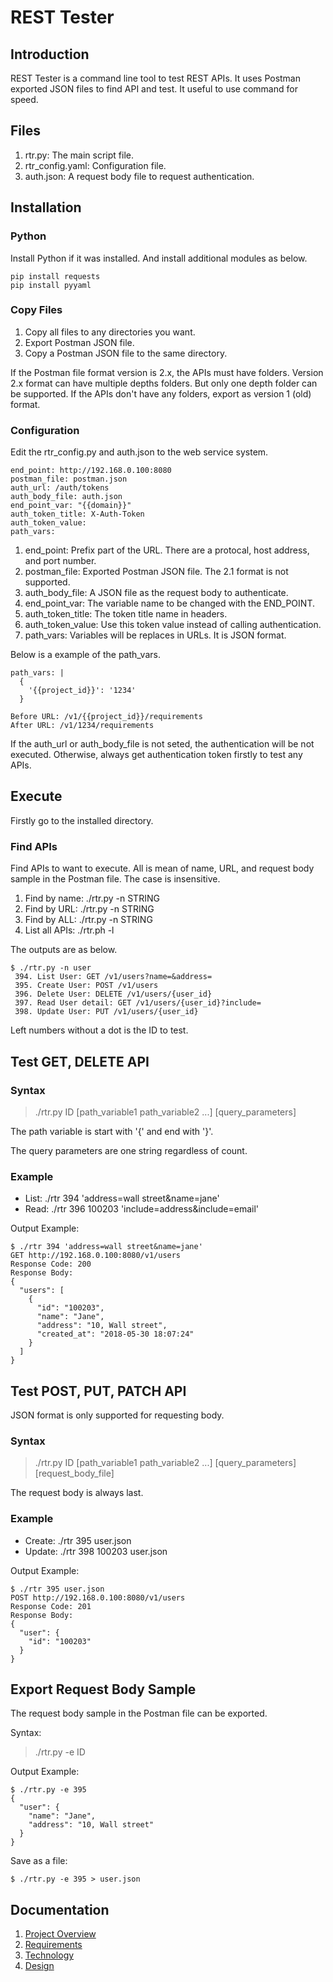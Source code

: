 # REST Tester

## Introduction

REST Tester is a command line tool to test REST APIs.
It uses Postman exported JSON files to find API and test.
It useful to use command for speed.

## Files

1. rtr.py: The main script file.
1. rtr_config.yaml: Configuration file.
1. auth.json: A request body file to request authentication.

## Installation

### Python

Install Python if it was installed.
And install additional modules as below.

```
pip install requests
pip install pyyaml
```

### Copy Files

1. Copy all files to any directories you want.
1. Export Postman JSON file.
1. Copy a Postman JSON file to the same directory.

If the Postman file format version is 2.x, the APIs must have folders.
Version 2.x format can have multiple depths folders.
But only one depth folder can be supported.
If the APIs don't have any folders, export as version 1 (old) format.

### Configuration

Edit the rtr_config.py and auth.json to the web service system.

```
end_point: http://192.168.0.100:8080
postman_file: postman.json
auth_url: /auth/tokens
auth_body_file: auth.json
end_point_var: "{{domain}}"
auth_token_title: X-Auth-Token
auth_token_value:
path_vars:
```

1. end_point: Prefix part of the URL. There are a protocal, host address, and port number. 
1. postman_file: Exported Postman JSON file. The 2.1 format is not supported.
1. auth_body_file: A JSON file as the request body to authenticate.
1. end_point_var: The variable name to be changed with the END_POINT.
1. auth_token_title: The token title name in headers.
1. auth_token_value: Use this token value instead of calling authentication.
1. path_vars: Variables will be replaces in URLs.
It is JSON format.

Below is a example of the path_vars.

```
path_vars: |
  {
    '{{project_id}}': '1234'
  }

Before URL: /v1/{{project_id}}/requirements
After URL: /v1/1234/requirements
```

If the auth_url or auth_body_file is not seted, the authentication will be not executed.
Otherwise, always get authentication token firstly to test any APIs.

## Execute

Firstly go to the installed directory.

### Find APIs

Find APIs to want to execute.
All is mean of name, URL, and request body sample in the Postman file.
The case is insensitive.

1. Find by name: ./rtr.py -n STRING
1. Find by URL: ./rtr.py -n STRING
1. Find by ALL: ./rtr.py -n STRING
1. List all APIs: ./rtr.ph -l

The outputs are as below.

```
$ ./rtr.py -n user
 394. List User: GET /v1/users?name=&address=
 395. Create User: POST /v1/users
 396. Delete User: DELETE /v1/users/{user_id}
 397. Read User detail: GET /v1/users/{user_id}?include=
 398. Update User: PUT /v1/users/{user_id}
```

Left numbers without a dot is the ID to test.

## Test GET, DELETE API

### Syntax

> ./rtr.py ID [path_variable1 path_variable2 ...] [query_parameters]

The path variable is start with '{' and end with '}'.

The query parameters are one string regardless of count.

### Example

* List: ./rtr 394 'address=wall street&name=jane'
* Read: ./rtr 396 100203 'include=address&include=email'

Output Example:

```
$ ./rtr 394 'address=wall street&name=jane'
GET http://192.168.0.100:8080/v1/users
Response Code: 200
Response Body:
{
  "users": [
    {
      "id": "100203",
      "name": "Jane",
      "address": "10, Wall street",
      "created_at": "2018-05-30 18:07:24" 
    }
  ]
}
```

## Test POST, PUT, PATCH API

JSON format is only supported for requesting body.

### Syntax

> ./rtr.py ID [path_variable1 path_variable2 ...] [query_parameters] [request_body_file]

The request body is always last.

### Example

* Create: ./rtr 395 user.json
* Update: ./rtr 398 100203 user.json

Output Example:

```
$ ./rtr 395 user.json
POST http://192.168.0.100:8080/v1/users
Response Code: 201
Response Body:
{
  "user": {
    "id": "100203"
  }
}
```

## Export Request Body Sample

The request body sample in the Postman file can be exported.

Syntax:

> ./rtr.py -e ID

Output Example:

```
$ ./rtr.py -e 395
{
  "user": {
    "name": "Jane",
    "address": "10, Wall street"
  }
}
```

Save as a file:

```
$ ./rtr.py -e 395 > user.json
```

## Documentation

1. [Project Overview](docs/010_project_overview.md)
1. [Requirements](docs/030_requirements.md)
1. [Technology](docs/110_technology.md)
1. [Design](docs/120_design.md)
